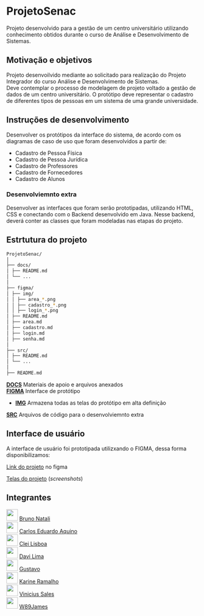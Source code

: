 # ProjetoSenac

Projeto desenvolvido para a gestão de um centro universitário utilizando conhecimento obtidos durante o curso de Análise e Desenvolvimento de Sistemas.

## Motivação e objetivos

Projeto desenvoilvido mediante ao solicitado para realização do Projeto Integrador do curso Análise e Desenvolvimento de Sistemas.  
Deve contemplar o processo de modelagem de projeto voltado a gestão de dados de um centro universitário. O protótipo deve representar o cadastro de diferentes tipos de pessoas em um sistema de uma grande universidade.

## Instruções de desenvolvimento

Desenvolver os protótipos da interface do sistema, de acordo com os diagramas de caso de uso que foram desenvolvidos a partir de:

- Cadastro de Pessoa Física ​
- Cadastro de Pessoa Jurídica ​
- Cadastro de Professores ​
- Cadastro de Fornecedores ​
- Cadastro de Alunos

### Desenvolviemnto extra

Desenvolver as interfaces que foram serão prototipadas, utilizando HTML, CSS e conectando com o Backend desenvolvido em Java. Nesse backend, deverá conter as classes que foram modeladas nas etapas do projeto.

## Estrtutura do projeto

```bash
ProjetoSenac/
│
├── docs/
│ ├── README.md
│ └── ...
│
├── figma/
│ ├── img/
│ │ ├── area_*.png
│ │ ├── cadastro_*.png
│ │ ├── login_*.png
│ ├── README.md
│ ├── area.md
│ ├── cadastro.md
│ ├── login.md
│ ├── senha.md
│
├── src/
│ ├── README.md
│ └── ...
│
├── README.md
```

[**DOCS**](docs/README.md) Materiais de apoio e arquivos anexados  
[**FIGMA**](figma/README.md) Interface de protótipo  

- [**IMG**](figma/img/) Armazena todas as telas do protótipo em alta definição  

[**SRC**](src/README.md) Arquivos de código para o desenvolviemnto extra  

## Interface de usuário

A interface de usuário foi prototipada utilizxando o FIGMA, dessa forma disponibilizamos:

[Link do projeto](https://www.figma.com/file/oNUock5SajJcGMK6nGMXzt/Sistema-de-Gest%C3%A3o-Universitario?type=design&node-id=0%3A1&mode=design&t=xLRZSvxMXvZ7rKXD-1) no figma  

[Telas do projeto](figma/README.md) (_screenshots_)

## Integrantes

<img src="https://avatars.githubusercontent.com/u/28903793?s=48&v=4" width="30" height="30"> [Bruno Natali](https://github.com/brunonatali)  
<img src="https://avatars.githubusercontent.com/u/105674395?s=48&v=4" width="30" height="30"> [Carlos Eduardo Aquino](https://github.com/eduardocaqm)  
<img src="https://avatars.githubusercontent.com/u/64207875?s=48&v=4" width="30" height="30"> [Clei Lisboa](https://github.com/CleiL)  
<img src="https://avatars.githubusercontent.com/u/95236660?s=48&v=4" width="30" height="30"> [Davi Lima](https://github.com/DaviLima891)  
<img src="https://avatars.githubusercontent.com/u/97316682?s=48&v=4" width="30" height="30"> [Gustavo](https://github.com/Gustavobsbs)  
<img src="https://avatars.githubusercontent.com/u/144499580?s=48&v=4" width="30" height="30"> [Karine Ramalho](https://github.com/KarineDRamalho)  
<img src="https://avatars.githubusercontent.com/u/63067315?s=48&v=4" width="30" height="30"> [Vinicius Sales](https://github.com/vinidesalescosta)  
<img src="https://avatars.githubusercontent.com/u/143947304?s=48&v=4" width="30" height="30"> [W89James](https://github.com/W89James)  
